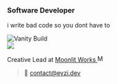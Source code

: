 ### Software Developer

i write bad code so you dont have to 

![Vanity Build](https://github.com/eyzi/eyzi/actions/workflows/life.yml/badge.svg) \
![](https://i.imgur.com/r3no3mP.gif) 

Creative Lead at [Moonlit Works <img src="https://cdn.moonlit.works/logo/favicon.ico" alt="Moonlit Works logo" width="16" />](https://moonlit.works)

> 📧 contact@eyzi.dev

